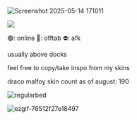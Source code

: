 
![Screenshot 2025-05-14 171011](https://github.com/user-attachments/assets/79be12db-2fa6-44ca-9953-586d3c324204)

![](https://komarev.com/ghpvc/?username=moosipall&color=449e6b)

🟢: online 🌙: offtab  ⛔: afk 


usually above docks

feel free to copy/take inspo from my skins

draco malfoy skin count as of august: 190

![regularbed](https://github.com/user-attachments/assets/08edb6f6-de27-4803-b50f-8f400e05832f)

![ezgif-76512f27e18497](https://github.com/user-attachments/assets/a2ef1569-2451-4f24-bb26-1bcf2fff4155)

